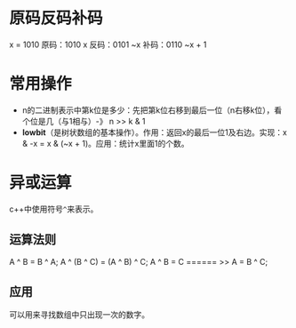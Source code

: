 # 原码反码补码

x = 1010
原码：1010 x
反码：0101 ~x
补码：0110 ~x + 1
# 常用操作

- n的二进制表示中第k位是多少：先把第k位右移到最后一位（n右移k位），看个位是几（与1相与）-》 n >> k & 1
- **lowbit**（是树状数组的基本操作）。作用：返回x的最后一位1及右边。实现：x & -x = x & (~x + 1)。应用：统计x里面1的个数。
# 异或运算

c++中使用符号`^`来表示。
## 运算法则

A ^ B = B ^ A;
A ^ (B ^ C) = (A ^ B) ^ C;
A ^ B = C  ====== >>  A = B ^ C;
## 应用

可以用来寻找数组中只出现一次的数字。